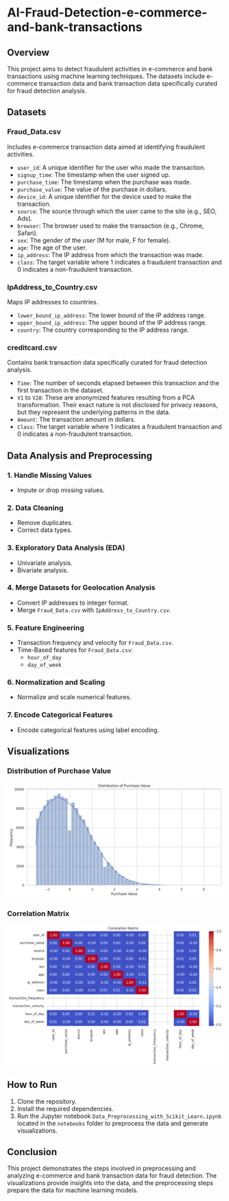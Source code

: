 # AI-Fraud-Detection-e-commerce-and-bank-transactions

## Overview
This project aims to detect fraudulent activities in e-commerce and bank transactions using machine learning techniques. The datasets include e-commerce transaction data and bank transaction data specifically curated for fraud detection analysis.

## Datasets
### Fraud_Data.csv
Includes e-commerce transaction data aimed at identifying fraudulent activities.

- `user_id`: A unique identifier for the user who made the transaction.
- `signup_time`: The timestamp when the user signed up.
- `purchase_time`: The timestamp when the purchase was made.
- `purchase_value`: The value of the purchase in dollars.
- `device_id`: A unique identifier for the device used to make the transaction.
- `source`: The source through which the user came to the site (e.g., SEO, Ads).
- `browser`: The browser used to make the transaction (e.g., Chrome, Safari).
- `sex`: The gender of the user (M for male, F for female).
- `age`: The age of the user.
- `ip_address`: The IP address from which the transaction was made.
- `class`: The target variable where 1 indicates a fraudulent transaction and 0 indicates a non-fraudulent transaction.

### IpAddress_to_Country.csv
Maps IP addresses to countries.

- `lower_bound_ip_address`: The lower bound of the IP address range.
- `upper_bound_ip_address`: The upper bound of the IP address range.
- `country`: The country corresponding to the IP address range.

### creditcard.csv
Contains bank transaction data specifically curated for fraud detection analysis.

- `Time`: The number of seconds elapsed between this transaction and the first transaction in the dataset.
- `V1` to `V28`: These are anonymized features resulting from a PCA transformation. Their exact nature is not disclosed for privacy reasons, but they represent the underlying patterns in the data.
- `Amount`: The transaction amount in dollars.
- `Class`: The target variable where 1 indicates a fraudulent transaction and 0 indicates a non-fraudulent transaction.

## Data Analysis and Preprocessing

### 1. Handle Missing Values
- Impute or drop missing values.

### 2. Data Cleaning
- Remove duplicates.
- Correct data types.

### 3. Exploratory Data Analysis (EDA)
- Univariate analysis.
- Bivariate analysis.

### 4. Merge Datasets for Geolocation Analysis
- Convert IP addresses to integer format.
- Merge `Fraud_Data.csv` with `IpAddress_to_Country.csv`.

### 5. Feature Engineering
- Transaction frequency and velocity for `Fraud_Data.csv`.
- Time-Based features for `Fraud_Data.csv`:
    - `hour_of_day`
    - `day_of_week`

### 6. Normalization and Scaling
- Normalize and scale numerical features.

### 7. Encode Categorical Features
- Encode categorical features using label encoding.

## Visualizations
### Distribution of Purchase Value
![Distribution of Purchase Value](visualization/purchaseValue.png)


### Correlation Matrix
![Correlation Matrix](visualization/correlation.png)



## How to Run
1. Clone the repository.
2. Install the required dependencies.
3. Run the Jupyter notebook `Data_Preprocessing_with_Scikit_Learn.ipynb` located in the `notebooks` folder to preprocess the data and generate visualizations.

## Conclusion
This project demonstrates the steps involved in preprocessing and analyzing e-commerce and bank transaction data for fraud detection. The visualizations provide insights into the data, and the preprocessing steps prepare the data for machine learning models.